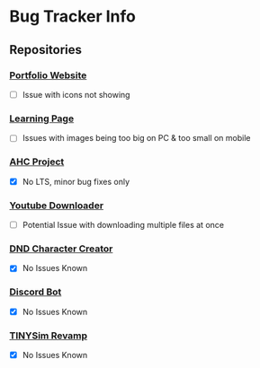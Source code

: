 # Bug Tracker Info

## Repositories

### [Portfolio Website](https://github.com/TurtleHelm/turtlehelm.github.io)

- [ ] Issue with icons not showing

### [Learning Page](https://github.com/TurtleHelm/learning)

- [ ] Issues with images being too big on PC & too small on mobile

### [AHC Project](https://github.com/TurtleHelm/AHC-Project)

- [x] No LTS, minor bug fixes only

### [Youtube Downloader](https://github.com/TurtleHelm/Youtube-Downloader)

- [ ] Potential Issue with downloading multiple files at once

### [DND Character Creator](https://github.com/TurtleHelm/DND-Character-Creator)

- [x] No Issues Known

### [Discord Bot](https://github.com/TurtleHelm/Discord-Bot)

- [x] No Issues Known

### [TINYSim Revamp](https://github.com/TurtleHelm/TINYsim-Revamp)

- [x] No Issues Known
